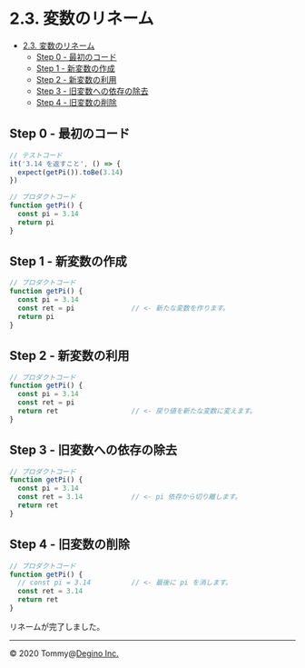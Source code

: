 # 2.3. 変数のリネーム

<!-- TOC -->

- [2.3. 変数のリネーム](#23-変数のリネーム)
  - [Step 0 - 最初のコード](#step-0---最初のコード)
  - [Step 1 - 新変数の作成](#step-1---新変数の作成)
  - [Step 2 - 新変数の利用](#step-2---新変数の利用)
  - [Step 3 - 旧変数への依存の除去](#step-3---旧変数への依存の除去)
  - [Step 4 - 旧変数の削除](#step-4---旧変数の削除)

<!-- /TOC -->

## Step 0 - 最初のコード

``` js
// テストコード
it('3.14 を返すこと', () => {
  expect(getPi()).toBe(3.14)
})
```

``` js
// プロダクトコード
function getPi() {
  const pi = 3.14
  return pi
}
```

## Step 1 - 新変数の作成

``` js
// プロダクトコード
function getPi() {
  const pi = 3.14
  const ret = pi              // <- 新たな変数を作ります。
  return pi
}
```

## Step 2 - 新変数の利用

``` js
// プロダクトコード
function getPi() {
  const pi = 3.14
  const ret = pi
  return ret                  // <- 戻り値を新たな変数に変えます。
}
```

## Step 3 - 旧変数への依存の除去

``` js
// プロダクトコード
function getPi() {
  const pi = 3.14
  const ret = 3.14            // <- pi 依存から切り離します。
  return ret
}
```

## Step 4 - 旧変数の削除

``` js
// プロダクトコード
function getPi() {
  // const pi = 3.14          // <- 最後に pi を消します。
  const ret = 3.14
  return ret
}
```

リネームが完了しました。

---

&copy; 2020 Tommy@[Degino Inc.](https://www.degino.com/)
